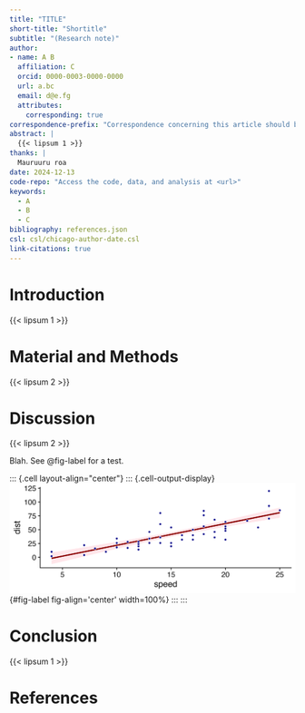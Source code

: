 ```yaml
---
title: "TITLE"
short-title: "Shortitle"
subtitle: "(Research note)"
author:
- name: A B
  affiliation: C
  orcid: 0000-0003-0000-0000
  url: a.bc
  email: d@e.fg
  attributes:
    corresponding: true
correspondence-prefix: "Correspondence concerning this article should be addressed to"
abstract: |
  {{< lipsum 1 >}}
thanks: |
  Mauruuru roa
date: 2024-12-13
code-repo: "Access the code, data, and analysis at <url>"
keywords:
  - A
  - B
  - C
bibliography: references.json
csl: csl/chicago-author-date.csl
link-citations: true
---
```













# Introduction







{{< lipsum 1 >}}












# Material and Methods






{{< lipsum 2 >}}













# Discussion







{{< lipsum 2 >}}











Blah. 
See @fig-label for a test.






::: {.cell layout-align="center"}
::: {.cell-output-display}
![Figure Title](manuscript_files/figure-html/fig-label-1.png){#fig-label fig-align='center' width=100%}
:::
:::






# Conclusion







{{< lipsum 1 >}}












# References

